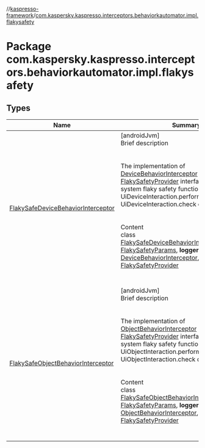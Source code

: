 //[kaspresso-framework](../index.md)/[com.kaspersky.kaspresso.interceptors.behaviorkautomator.impl.flakysafety](index.md)



# Package com.kaspersky.kaspresso.interceptors.behaviorkautomator.impl.flakysafety  


## Types  
  
|  Name|  Summary| 
|---|---|
| [FlakySafeDeviceBehaviorInterceptor](-flaky-safe-device-behavior-interceptor/index.md)| [androidJvm]  <br>Brief description  <br><br><br>The implementation of [DeviceBehaviorInterceptor](../com.kaspersky.kaspresso.interceptors.behaviorkautomator/-device-behavior-interceptor/index.md) and [FlakySafetyProvider](../com.kaspersky.kaspresso.flakysafety/-flaky-safety-provider/index.md) interfaces. Provides system flaky safety functionality for UiDeviceInteraction.perform and UiDeviceInteraction.check calls.<br><br>  <br>Content  <br>class [FlakySafeDeviceBehaviorInterceptor](-flaky-safe-device-behavior-interceptor/index.md)(**params**: [FlakySafetyParams](../com.kaspersky.kaspresso.params/-flaky-safety-params/index.md), **logger**: [UiTestLogger](../com.kaspersky.kaspresso.logger/-ui-test-logger/index.md)) : [DeviceBehaviorInterceptor](../com.kaspersky.kaspresso.interceptors.behaviorkautomator/-device-behavior-interceptor/index.md), [FlakySafetyProvider](../com.kaspersky.kaspresso.flakysafety/-flaky-safety-provider/index.md)  <br><br><br>
| [FlakySafeObjectBehaviorInterceptor](-flaky-safe-object-behavior-interceptor/index.md)| [androidJvm]  <br>Brief description  <br><br><br>The implementation of [ObjectBehaviorInterceptor](../com.kaspersky.kaspresso.interceptors.behaviorkautomator/-object-behavior-interceptor/index.md) and [FlakySafetyProvider](../com.kaspersky.kaspresso.flakysafety/-flaky-safety-provider/index.md) interfaces. Provides system flaky safety functionality for UiObjectInteraction.perform and UiObjectInteraction.check calls.<br><br>  <br>Content  <br>class [FlakySafeObjectBehaviorInterceptor](-flaky-safe-object-behavior-interceptor/index.md)(**params**: [FlakySafetyParams](../com.kaspersky.kaspresso.params/-flaky-safety-params/index.md), **logger**: [UiTestLogger](../com.kaspersky.kaspresso.logger/-ui-test-logger/index.md)) : [ObjectBehaviorInterceptor](../com.kaspersky.kaspresso.interceptors.behaviorkautomator/-object-behavior-interceptor/index.md), [FlakySafetyProvider](../com.kaspersky.kaspresso.flakysafety/-flaky-safety-provider/index.md)  <br><br><br>

